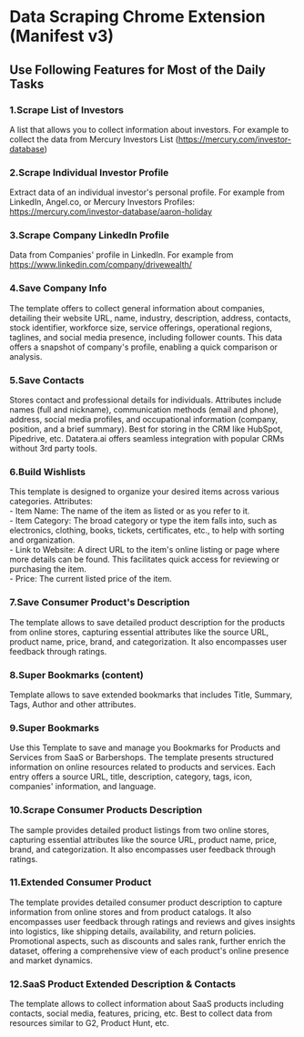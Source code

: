 # Data Scraping Chrome Extension (Manifest v3)

## Use Following Features for Most of the Daily Tasks

### 1.Scrape List of Investors
A list that allows you to collect information about investors. For example to collect the data from Mercury Investors List (https://mercury.com/investor-database)

### 2.Scrape Individual Investor Profile
Extract data of an individual investor's personal profile. For example from LinkedIn, Angel.co, or Mercury Investors Profiles: https://mercury.com/investor-database/aaron-holiday

### 3.Scrape Company LinkedIn Profile
Data from Companies' profile in LinkedIn. For example from https://www.linkedin.com/company/drivewealth/


### 4.Save Company Info
The template offers to collect general information about companies, detailing their website URL, name, industry, description, address, contacts, stock identifier, workforce size, service offerings, operational regions, taglines, and social media presence, including follower counts. This data offers a snapshot of company's profile, enabling a quick comparison or analysis.

### 5.Save Contacts
Stores contact and professional details for individuals. Attributes include names (full and nickname), communication methods (email and phone), address, social media profiles, and occupational information (company, position, and a brief summary). Best for storing in the CRM like HubSpot, Pipedrive, etc. Datatera.ai offers seamless integration with popular CRMs without 3rd party tools.

### 6.Build Wishlists
This template is designed to organize your desired items across various categories. Attributes:<br>- Item Name: The name of the item as listed or as you refer to it.<br>- Item Category: The broad category or type the item falls into, such as electronics, clothing, books, tickets, certificates, etc., to help with sorting and organization.<br>- Link to Website: A direct URL to the item's online listing or page where more details can be found. This facilitates quick access for reviewing or purchasing the item.<br>- Price: The current listed price of the item.

### 7.Save Consumer Product's Description
The template allows to save detailed product description for the products from online stores, capturing essential attributes like the source URL, product name, price, brand, and categorization. It also encompasses user feedback through ratings.

### 8.Super Bookmarks (content)
Template allows to save extended bookmarks that includes Title, Summary, Tags, Author and other attributes.

### 9.Super Bookmarks 
Use this Template to save and manage you Bookmarks for Products and Services from SaaS or Barbershops. The template presents structured information on online resources related to products and services. Each entry offers a source URL, title, description, category, tags, icon, companies' information, and language.

### 10.Scrape Consumer Products Description
The sample provides detailed product listings from two online stores, capturing essential attributes like the source URL, product name, price, brand, and categorization. It also encompasses user feedback through ratings.

### 11.Extended Consumer Product
The template provides detailed consumer product description to capture information from online stores and from product catalogs. It also encompasses user feedback through ratings and reviews and gives insights into logistics, like shipping details, availability, and return policies. Promotional aspects, such as discounts and sales rank, further enrich the dataset, offering a comprehensive view of each product's online presence and market dynamics.

### 12.SaaS Product Extended Description & Contacts
The template allows to collect information about SaaS products including contacts, social media, features, pricing, etc. Best to collect data from resources similar to G2, Product Hunt, etc.
